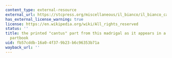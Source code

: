 ```yaml
---
content_type: external-resource
external_url: https://stcpress.org/miscellaneous/il_bianco/il_bianco_cantus.jpg
has_external_license_warning: true
license: https://en.wikipedia.org/wiki/All_rights_reserved
status: ''
title: the printed "cantus" part from this madrigal as it appears in a 16th-century
  partbook
uid: fb57cddb-16a0-4f37-9b23-b6c96353b71a
wayback_url: ''
---
```

